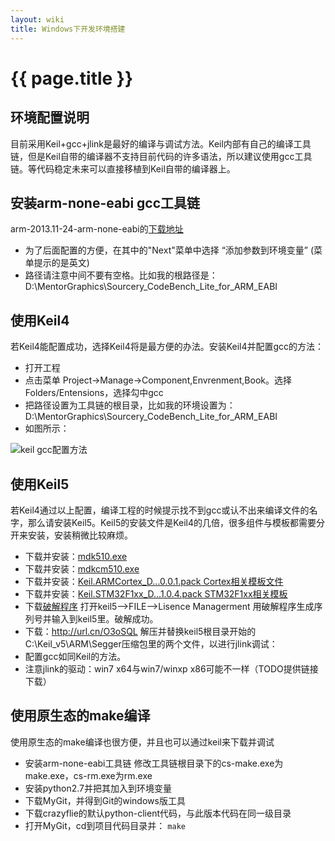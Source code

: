 ```yaml
---
layout: wiki
title: Windows下开发环境搭建
---
```


# {{ page.title }}

## 环境配置说明
目前采用Keil+gcc+jlink是最好的编译与调试方法。Keil内部有自己的编译工具链，但是Keil自带的编译器不支持目前代码的许多语法，所以建议使用gcc工具链。等代码稳定未来可以直接移植到Keil自带的编译器上。

## 安装arm-none-eabi gcc工具链
arm-2013.11-24-arm-none-eabi的[下载地址](http://url.cn/Q47CUQ)

* 为了后面配置的方便，在其中的"Next"菜单中选择 “添加参数到环境变量” (菜单提示的是英文)
* 路径请注意中间不要有空格。比如我的根路径是：D:\MentorGraphics\Sourcery_CodeBench_Lite_for_ARM_EABI

## 使用Keil4
若Keil4能配置成功，选择Keil4将是最方便的办法。安装Keil4并配置gcc的方法：

* 打开工程
* 点击菜单 Project->Manage->Component,Envrenment,Book。选择Folders/Entensions，选择勾中gcc
* 把路径设置为工具链的根目录，比如我的环境设置为：D:\MentorGraphics\Sourcery_CodeBench_Lite_for_ARM_EABI
* 如图所示：

![keil gcc配置方法](http://jannson.github.io/images/keil_gnu.jpg)

## 使用Keil5
若Keil4通过以上配置，编译工程的时候提示找不到gcc或认不出来编译文件的名字，那么请安装Keil5。Keil5的安装文件是Keil4的几倍，很多组件与模板都需要分开来安装，安装稍微比较麻烦。

* 下载并安装：[mdk510.exe](http://url.cn/RpNDSG)
* 下载并安装：[mdkcm510.exe](http://url.cn/OnByyf)
* 下载并安装：[Keil.ARMCortex_D...0.0.1.pack Cortex相关模板文件](http://url.cn/OzaCAP)
* 下载并安装：[Keil.STM32F1xx_D...1.0.4.pack STM32F1xx相关模板](http://url.cn/PHqblw)
* 下载[破解程序](http://url.cn/R2Pxw1)
打开keil5-->FILE-->Lisence Managerment 用破解程序生成序列号并输入到keil5里。破解成功。
* 下载：http://url.cn/O3oSQL 解压并替换keil5根目录开始的C:\Keil_v5\ARM\Segger压缩包里的两个文件，以进行jlink调试：
* 配置gcc如同Keil的方法。
* 注意jlink的驱动：win7 x64与win7/winxp x86可能不一样（TODO提供链接下载）

## 使用原生态的make编译
使用原生态的make编译也很方便，并且也可以通过keil来下载并调试

* 安装arm-none-eabi工具链
修改工具链根目录下的cs-make.exe为make.exe，cs-rm.exe为rm.exe
* 安装python2.7并把其加入到环境变量
* 下载MyGit，并得到Git的windows版工具
* 下载crazyflie的默认python-client代码，与此版本代码在同一级目录
* 打开MyGit，cd到项目代码目录并：
`make`


